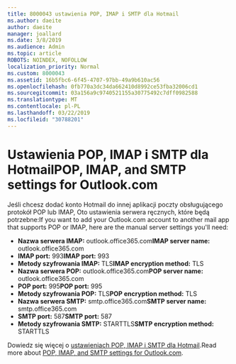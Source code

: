 ```yaml
---
title: 8000043 ustawienia POP, IMAP i SMTP dla Hotmail
ms.author: daeite
author: daeite
manager: joallard
ms.date: 3/8/2019
ms.audience: Admin
ms.topic: article
ROBOTS: NOINDEX, NOFOLLOW
localization_priority: Normal
ms.custom: 8000043
ms.assetid: 16b5fbc6-6f45-4707-97bb-49a9b610ac56
ms.openlocfilehash: 0fb770a3dc34da662410d8992ce53fba32006cd1
ms.sourcegitcommit: 03a156a9c9740521155a30775492c7dff0982588
ms.translationtype: MT
ms.contentlocale: pl-PL
ms.lasthandoff: 03/22/2019
ms.locfileid: "30788201"
---
```

# <a name="pop-imap-and-smtp-settings-for-outlookcom"></a><span data-ttu-id="54db2-102">Ustawienia POP, IMAP i SMTP dla Hotmail</span><span class="sxs-lookup"><span data-stu-id="54db2-102">POP, IMAP, and SMTP settings for Outlook.com</span></span>

<span data-ttu-id="54db2-103">Jeśli chcesz dodać konto Hotmail do innej aplikacji poczty obsługującego protokół POP lub IMAP, Oto ustawienia serwera ręcznych, które będą potrzebne:</span><span class="sxs-lookup"><span data-stu-id="54db2-103">If you want to add your Outlook.com account to another mail app that supports POP or IMAP, here are the manual server settings you'll need:</span></span>
  
- <span data-ttu-id="54db2-104">**Nazwa serwera IMAP:** outlook.office365.com</span><span class="sxs-lookup"><span data-stu-id="54db2-104">**IMAP server name:** outlook.office365.com</span></span> 
- <span data-ttu-id="54db2-105">**IMAP port:** 993</span><span class="sxs-lookup"><span data-stu-id="54db2-105">**IMAP port:** 993</span></span>   
- <span data-ttu-id="54db2-106">**Metody szyfrowania IMAP:** TLS</span><span class="sxs-lookup"><span data-stu-id="54db2-106">**IMAP encryption method:** TLS</span></span>   
- <span data-ttu-id="54db2-107">**Nazwa serwera POP:** outlook.office365.com</span><span class="sxs-lookup"><span data-stu-id="54db2-107">**POP server name:** outlook.office365.com</span></span>  
- <span data-ttu-id="54db2-108">**POP port:** 995</span><span class="sxs-lookup"><span data-stu-id="54db2-108">**POP port:** 995</span></span>  
- <span data-ttu-id="54db2-109">**Metody szyfrowania POP:** TLS</span><span class="sxs-lookup"><span data-stu-id="54db2-109">**POP encryption method:** TLS</span></span>  
- <span data-ttu-id="54db2-110">**Nazwa serwera SMTP:** smtp.office365.com</span><span class="sxs-lookup"><span data-stu-id="54db2-110">**SMTP server name:** smtp.office365.com</span></span> 
- <span data-ttu-id="54db2-111">**SMTP port:** 587</span><span class="sxs-lookup"><span data-stu-id="54db2-111">**SMTP port:** 587</span></span> 
- <span data-ttu-id="54db2-112">**Metody szyfrowania SMTP:** STARTTLS</span><span class="sxs-lookup"><span data-stu-id="54db2-112">**SMTP encryption method:** STARTTLS</span></span> 

<span data-ttu-id="54db2-113">Dowiedz się więcej o [ustawieniach POP, IMAP i SMTP dla Hotmail](https://go.microsoft.com/fwlink/p/?linkid=2001402&amp;clcid=0x409).</span><span class="sxs-lookup"><span data-stu-id="54db2-113">Read more about [POP, IMAP, and SMTP settings for Outlook.com](https://go.microsoft.com/fwlink/p/?linkid=2001402&amp;clcid=0x409).</span></span>